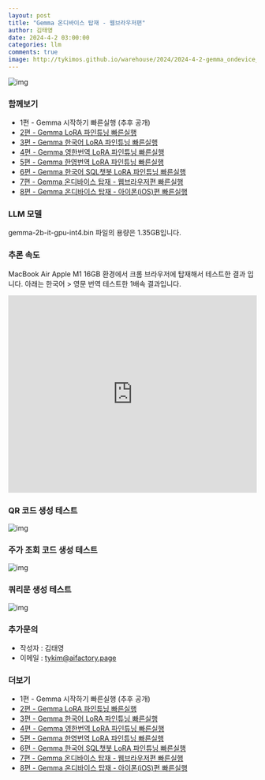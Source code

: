 ```yaml
---
layout: post
title: "Gemma 온디바이스 탑재 - 웹브라우저편"
author: 김태영
date: 2024-4-2 03:00:00
categories: llm
comments: true
image: http://tykimos.github.io/warehouse/2024/2024-4-2-gemma_ondevice_webbrowser_fast_execute_title_1.jpg
---
```

 
![img](http://tykimos.github.io/warehouse/2024/2024-4-2-gemma_ondevice_webbrowser_fast_execute_title_1.jpg)

### 함께보기

* 1편 - Gemma 시작하기 빠른실행 (추후 공개)
* [2편 - Gemma LoRA 파인튜닝 빠른실행](https://tykimos.github.io/2024/02/22/gemma_lora_fine_tuning_fast_execute/)
* [3편 - Gemma 한국어 LoRA 파인튜닝 빠른실행](https://tykimos.github.io/2024/02/22/gemma_korean_lora_fine_tuning_fast_execute/)
* [4편 - Gemma 영한번역 LoRA 파인튜닝 빠른실행](https://tykimos.github.io/2024/02/22/gemma_en2ko_lora_fine_tuning_fast_execute/)
* [5편 - Gemma 한영번역 LoRA 파인튜닝 빠른실행](https://tykimos.github.io/2024/02/22/gemma_ko2en_lora_fine_tuning_fast_execute/)
* [6편 - Gemma 한국어 SQL챗봇 LoRA 파인튜닝 빠른실행](https://tykimos.github.io/2024/02/23/gemma_ko2sql_lora_fine_tuning_fast_execute/)
* [7편 - Gemma 온디바이스 탑재 - 웹브라우저편 빠른실행](https://tykimos.github.io/2024/04/02/gemma_ondevice_webbrowser_fast_execute/)
* [8편 - Gemma 온디바이스 탑재 - 아이폰(iOS)편 빠른실행](https://tykimos.github.io/2024/04/05/local_llm_installed_on_my_iphone!_gemma_2b/)

### LLM 모델

gemma-2b-it-gpu-int4.bin 파일의 용량은 1.35GB입니다.

### 추론 속도

MacBook Air Apple M1 16GB 환경에서 크롬 브라우저에 탑재해서 테스트한 결과 입니다. 아래는 한국어 > 영문 번역 테스트한 1배속 결과입니다.

<iframe width="100%" height="400" src="https://youtube.com/embed/nxB5lYxT0lY?si=wslSWtUWw7RBuos0" title="YouTube video player" frameborder="0" allow="accelerometer; autoplay; clipboard-write; encrypted-media; gyroscope; picture-in-picture; web-share" allowfullscreen=""></iframe>

### QR 코드 생성 테스트

![img](http://tykimos.github.io/warehouse/2024/2024-4-2-gemma_ondevice_webbrowser_fast_execute_1.jpg)

### 주가 조회 코드 생성 테스트

![img](http://tykimos.github.io/warehouse/2024/2024-4-2-gemma_ondevice_webbrowser_fast_execute_2.jpg)

### 쿼리문 생성 테스트

![img](http://tykimos.github.io/warehouse/2024/2024-4-2-gemma_ondevice_webbrowser_fast_execute_3.jpg)

### 추가문의

* 작성자 : 김태영
* 이메일 : tykim@aifactory.page

### 더보기

* 1편 - Gemma 시작하기 빠른실행 (추후 공개)
* [2편 - Gemma LoRA 파인튜닝 빠른실행](https://tykimos.github.io/2024/02/22/gemma_lora_fine_tuning_fast_execute/)
* [3편 - Gemma 한국어 LoRA 파인튜닝 빠른실행](https://tykimos.github.io/2024/02/22/gemma_korean_lora_fine_tuning_fast_execute/)
* [4편 - Gemma 영한번역 LoRA 파인튜닝 빠른실행](https://tykimos.github.io/2024/02/22/gemma_en2ko_lora_fine_tuning_fast_execute/)
* [5편 - Gemma 한영번역 LoRA 파인튜닝 빠른실행](https://tykimos.github.io/2024/02/22/gemma_ko2en_lora_fine_tuning_fast_execute/)
* [6편 - Gemma 한국어 SQL챗봇 LoRA 파인튜닝 빠른실행](https://tykimos.github.io/2024/02/23/gemma_ko2sql_lora_fine_tuning_fast_execute/)
* [7편 - Gemma 온디바이스 탑재 - 웹브라우저편 빠른실행](https://tykimos.github.io/2024/04/02/gemma_ondevice_webbrowser_fast_execute/)
* [8편 - Gemma 온디바이스 탑재 - 아이폰(iOS)편 빠른실행](https://tykimos.github.io/2024/04/05/local_llm_installed_on_my_iphone!_gemma_2b/)
